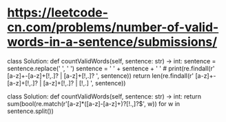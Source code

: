 # https://leetcode-cn.com/problems/number-of-valid-words-in-a-sentence/submissions/ 
class Solution:
    def countValidWords(self, sentence: str) -> int:
        sentence = sentence.replace(' ', '  ')
        sentence = ' ' + sentence + ' '
        # print(re.findall(r' [a-z]+-[a-z]+[!,.]? | [a-z]+[!,.]? ', sentence))
        return len(re.findall(r' [a-z]+-[a-z]+[!,.]? | [a-z]+[!,.]? | [!,.] ', sentence))

class Solution:
    def countValidWords(self, sentence: str) -> int:
        return sum(bool(re.match(r'[a-z]*([a-z]-[a-z]+)?[!.,]?$', w)) for w in sentence.split())